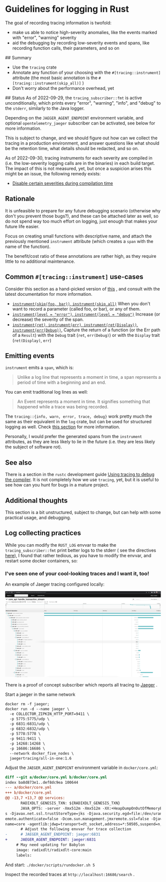 # Guidelines for logging in Rust

The goal of recording tracing information is twofold:
- make us able to notice high-severity anomalies, like the events marked with "error", "warning" severity
- aid the debugging by recording low-severity events and spans, like recording
  function calls, their parameters, and so on

## Summary

- Use the `tracing` crate
- Annotate any function of your choosing with the `#[tracing::instrument]`
  attribute (the most basic annotation is the
  `#[tracing::instrument(skip_all)]` )
- Don't worry about the performance overhead, yet

## Status
As of 2022-09-29, the `tracing_subscriber::fmt` is active unconditionally,
which prints every "error", "warning", "info", and "debug" to the `stderr`,
similarly to the Java logger.

Depending on the `JAEGER_AGENT_ENDPOINT` environment variable, and optional
`opentelemetry_jaeger` subscriber can be activated, see below for more
information.

This is subject to change, and we should figure out how can we collect the
tracing in a production environment, and answer questions like what should be
the retention time, what details should be redacted, and so on.

As of 2022-09-30, tracing instruments for each severity are compiled in (i.e.
the low-severity logging calls are in the binaries) in each build target. The
impact of this is not measured, yet, but once a suspicion arises this might be
an issue, the following remedy exists:
- [Disable certain severities during compilation time](https://docs.rs/tracing/latest/tracing/level_filters/index.html#compile-time-filters)

## Rationale
It is unfeasible to prepare for any future debugging scenario (otherwise why
don't you prevent those bugs?), and these can be attached later as well, so do
not spend way too much effort on logging, just enough that makes your future
life easier.

Focus on creating small functions with descriptive name, and attach the
previously mentioned `instrument` attribute (which creates a `span` with the
name of the function).

The benefit/cost ratio of these annotations are rather high, as they require
little to no additional maintenance.

## Common `#[tracing::instrument]` use-cases
Consider this section as a hand-picked version of
[this](https://docs.rs/tracing/latest/tracing/attr.instrument.html) , and
consult with the latest documentation for more information.

- [`instrument(skip(foo, bar))`, `instrument(skip_all)`](https://docs.rs/tracing/latest/tracing/attr.instrument.html#skipping-fields)
  When you don't want to record a parameter (called foo, or bar), or any of them.
- [`instrument(level = "error")`, `instrument(level = "debug")`](https://docs.rs/tracing/latest/tracing/attr.instrument.html#examples-2)
  Increase (or decrease) the severity of the span.
- [`instrument(ret)`, `instrument(err)`, `instrument(ret(Display))`, `instrument(err(Debug))`,](https://docs.rs/tracing/latest/tracing/attr.instrument.html#examples-2)
  Capture the return of a function (or the Err path of a `Result`) with the
  `Debug` trait (`ret`, `err(Debug)`) or with the `Display` trait
  (`ret(Display)`, `err`)

## Emitting events

`instrument` emits a `span`, which is:
> Unlike a log line that represents a moment in time, a span represents a period of time with a beginning and an end.

You can emit traditional log lines as well:
> An Event represents a moment in time. It signifies something that happened while a trace was being recorded.

The `tracing::{info, warn, error, trace, debug}` work pretty much the same as
their equivalent in the `log` crate, but can be used for structured logging as
well. 
Check [this section](https://docs.rs/tracing/latest/tracing/index.html#using-the-macros) for more information.

Personally, I would prefer the generated spans from the `instrument`
attributes, as they are less likely to lie in the future (i.e. they are less
likely the subject of software rot).

## See also
There is a section in the `rustc` development guide
[Using tracing to debug the compiler](https://rustc-dev-guide.rust-lang.org/tracing.html).
It is not completely how we use `tracing`, yet, but it is useful to see how can
you hunt for bugs in a mature project.

## Additional thoughts
This section is a bit unstructured, subject to change, but can help with some practical usage, and debugging.

## Log collecting practices
While you can modify the `RUST_LOG` envvar to make the
`tracing_subscriber::fmt` print better logs to the stderr ( see the directives
[here](https://docs.rs/tracing-subscriber/latest/tracing_subscriber/filter/struct.EnvFilter.html#directives)),
I found that rather tedious, as you have to modify the envvar, and restart some
docker containers, so:

### I've seen one of your cool-looking traces and I want it, too!

An example of Jaeger tracing configured locally:

![Jaeger tracing](./jaeger_trace_screenshot.png)

There is a proof of concept subscriber which reports all tracing to [Jaeger](https://www.jaegertracing.io/) .

Start a jaeger in the same network
```
docker rm -f jaeger;
docker run -d --name jaeger \
  -e COLLECTOR_ZIPKIN_HTTP_PORT=9411 \
  -p 5775:5775/udp \
  -p 6831:6831/udp \
  -p 6832:6832/udp \
  -p 5778:5778 \
  -p 9411:9411 \
  -p 14268:14268 \
  -p 16686:16686 \
  --network docker_five_nodes \
  jaegertracing/all-in-one:1.6
```
Adjust the `JAEGER_AGENT_ENDPOINT` environment variable in `docker/core.yml`:
```diff
diff --git a/docker/core.yml b/docker/core.yml
index ba8d873e1..def8dc9ea 100644
--- a/docker/core.yml
+++ b/docker/core.yml
@@ -13,7 +13,7 @@ services:
       RADIXDLT_GENESIS_TXN: ${RADIXDLT_GENESIS_TXN}
       JAVA_OPTS: -server -Xmx512m -Xmx512m -XX:+HeapDumpOnOutOfMemoryError -XX:+AlwaysPreTouch -Dguice_bytecode_gen_option=DISABLED -Djavax.net.ssl.trustStore=/etc/ssl/certs/java/cacert
s -Djavax.net.ssl.trustStoreType=jks -Djava.security.egd=file:/dev/urandom -Dcom.sun.management.jmxremote.port=9011 -Dcom.sun.management.jmxremote.rmi.port=9011 -Dcom.sun.management.jmxr
emote.authenticate=false -Dcom.sun.management.jmxremote.ssl=false -Djava.rmi.server.host
name=core -agentlib:jdwp=transport=dt_socket,address=*:50505,suspend=n,server=y --enable-preview
       # Adjust the following envvar for trace collection
-      # JAEGER_AGENT_ENDPOINT: jaeger:6831
+      JAEGER_AGENT_ENDPOINT: jaeger:6831
     # May need updating for Babylon
     image: radixdlt/radixdlt-core:main
     labels:
```
And start: `./docker/scripts/rundocker.sh 5`

Inspect the recorded traces at `http://localhost:16686/search` .
